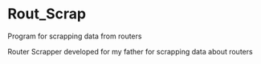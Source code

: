 # Rout_Scrap
Program for scrapping data from routers


Router Scrapper developed for my father for scrapping data about routers
